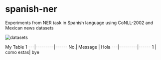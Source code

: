 # spanish-ner
Experiments from NER task in Spanish language using CoNLL-2002 and Mexican news datasets


![datasets](148.228.13.30)

My Table 1
---|---------|------
No.| Message | Hola
---|---------|------
1  | como estas| bye
